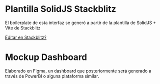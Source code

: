 # Plantilla SolidJS Stackblitz

El boilerplate de esta interfaz se generó a partir de la plantilla de SolidJS + Vite de Stackblitz

[Editar en Stackblitz?](https://stackblitz.com/edit/solidjs-template)

# Mockup Dashboard

Elaborado en Figma, un dashboard que posteriormente será generado a través de PowerBI o alguna plataforma similar.
